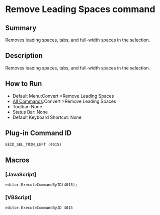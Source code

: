 # Remove Leading Spaces command

## Summary

Removes leading spaces, tabs, and full-width spaces in the selection.

## Description

Removes leading spaces, tabs, and full-width spaces in the selection.

## How to Run

- Default Menu:Convert \>Remove Leading Spaces
- [All Commands](../tools/all_commands):Convert \>Remove Leading Spaces
- Toolbar: None
- Status Bar: None
- Default Keyboard Shortcut: None

## Plug-in Command ID

```
EEID_SEL_TRIM_LEFT (4015)```

## Macros

### \[JavaScript\]

```
editor.ExecuteCommandByID(4015);
```

### \[VBScript\]

```
editor.ExecuteCommandByID 4015
```
